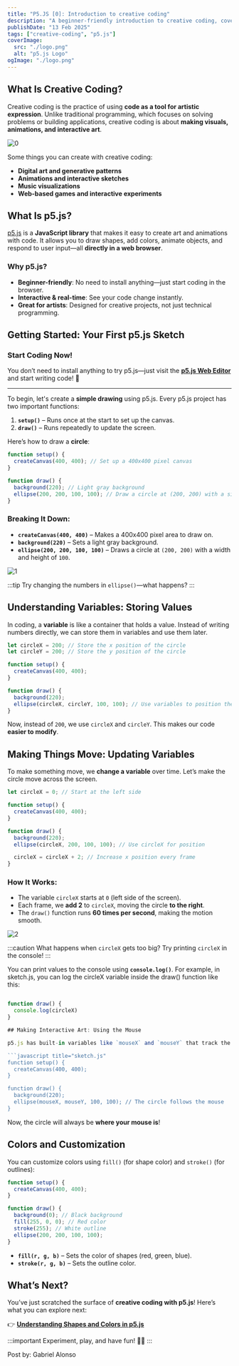 ```yaml
---
title: "P5.JS [0]: Introduction to creative coding"
description: "A beginner-friendly introduction to creative coding, covering basic programming concepts and how to start making art with p5.js."
publishDate: "13 Feb 2025"
tags: ["creative-coding", "p5.js"]
coverImage:
  src: "./logo.png"
  alt: "p5.js Logo"
ogImage: "./logo.png"
---
```


## What Is Creative Coding?

Creative coding is the practice of using **code as a tool for artistic expression**. Unlike traditional programming, which focuses on solving problems or building applications, creative coding is about **making visuals, animations, and interactive art**.

![0](./creative-coding.png)

Some things you can create with creative coding:
- **Digital art and generative patterns**
- **Animations and interactive sketches**
- **Music visualizations**
- **Web-based games and interactive experiments**

## What Is p5.js?

[p5.js](https://p5js.org/) is a **JavaScript library** that makes it easy to create art and animations with code. It allows you to draw shapes, add colors, animate objects, and respond to user input—all **directly in a web browser**.

### Why p5.js?
- **Beginner-friendly**: No need to install anything—just start coding in the browser.
- **Interactive & real-time**: See your code change instantly.
- **Great for artists**: Designed for creative projects, not just technical programming.

## Getting Started: Your First p5.js Sketch

### Start Coding Now!

You don’t need to install anything to try p5.js—just visit the [**p5.js Web Editor**](https://editor.p5js.org/) and start writing code! 🚀

---

To begin, let's create a **simple drawing** using p5.js. Every p5.js project has two important functions:

1. **`setup()`** – Runs once at the start to set up the canvas.
2. **`draw()`** – Runs repeatedly to update the screen.

Here’s how to draw a **circle**:

```javascript title="sketch.js"
function setup() {
  createCanvas(400, 400); // Set up a 400x400 pixel canvas
}

function draw() {
  background(220); // Light gray background
  ellipse(200, 200, 100, 100); // Draw a circle at (200, 200) with a size of 100
}
```

### Breaking It Down:
- **`createCanvas(400, 400)`** – Makes a 400x400 pixel area to draw on.
- **`background(220)`** – Sets a light gray background.
- **`ellipse(200, 200, 100, 100)`** – Draws a circle at `(200, 200)` with a width and height of `100`.

![1](./1.png)

:::tip
Try changing the numbers in `ellipse()`—what happens?
:::

## Understanding Variables: Storing Values

In coding, a **variable** is like a container that holds a value. Instead of writing numbers directly, we can store them in variables and use them later.

```javascript title="sketch.js"
let circleX = 200; // Store the x position of the circle
let circleY = 200; // Store the y position of the circle

function setup() {
  createCanvas(400, 400);
}

function draw() {
  background(220);
  ellipse(circleX, circleY, 100, 100); // Use variables to position the circle
}
```

Now, instead of `200`, we use `circleX` and `circleY`. This makes our code **easier to modify**.

## Making Things Move: Updating Variables

To make something move, we **change a variable** over time. Let’s make the circle move across the screen.

```javascript title="sketch.js"
let circleX = 0; // Start at the left side

function setup() {
  createCanvas(400, 400);
}

function draw() {
  background(220);
  ellipse(circleX, 200, 100, 100); // Use circleX for position

  circleX = circleX + 2; // Increase x position every frame
}
```

### How It Works:
- The variable `circleX` starts at `0` (left side of the screen).
- Each frame, we **add 2** to `circleX`, moving the circle **to the right**.
- The `draw()` function runs **60 times per second**, making the motion smooth.

![2](./moving-circle.gif)

:::caution
What happens when `circleX` gets too big? Try printing `circleX` in the console!
:::

You can print values to the console using **`console.log()`**.
For example, in sketch.js, you can log the circleX variable inside the draw() function like this:

```javascript title="sketch.js"

function draw() {  
  console.log(circleX)
}

## Making Interactive Art: Using the Mouse

p5.js has built-in variables like `mouseX` and `mouseY` that track the mouse position. Let’s use them to make our circle **follow the mouse**:

```javascript title="sketch.js"
function setup() {
  createCanvas(400, 400);
}

function draw() {
  background(220);
  ellipse(mouseX, mouseY, 100, 100); // The circle follows the mouse
}
```

Now, the circle will always be **where your mouse is**!

## Colors and Customization

You can customize colors using `fill()` (for shape color) and `stroke()` (for outlines):

```javascript title="sketch.js"
function setup() {
  createCanvas(400, 400);
}

function draw() {
  background(0); // Black background
  fill(255, 0, 0); // Red color
  stroke(255); // White outline
  ellipse(200, 200, 100, 100);
}
```

- **`fill(r, g, b)`** – Sets the color of shapes (red, green, blue).
- **`stroke(r, g, b)`** – Sets the outline color.

## What’s Next?

You’ve just scratched the surface of **creative coding with p5.js**! Here’s what you can explore next:

👉 [**Understanding Shapes and Colors in p5.js**](https://www.artecs.org/posts/p5js-shapes-and-colors/)

:::important
Experiment, play, and have fun! 🎨✨
:::

Post by: Gabriel Alonso





